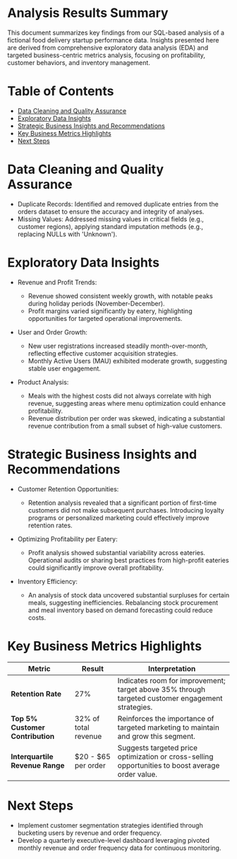 # Analysis Results Summary
This document summarizes key findings from our SQL-based analysis of a fictional food delivery startup performance data. Insights presented here are derived from comprehensive exploratory data analysis (EDA) and targeted business-centric metrics analysis, focusing on profitability, customer behaviors, and inventory management.

# Table of Contents
- [Data Cleaning and Quality Assurance](#data-cleaning-and-quality-assurance)
- [Exploratory Data Insights](#exploratory-data-insights)
- [Strategic Business Insights and Recommendations](#strategic-business-insights-and-recommendations)
- [Key Business Metrics Highlights](#key-business-metrics-highlights)
- [Next Steps](#next-steps)

# Data Cleaning and Quality Assurance
- Duplicate Records:
  Identified and removed duplicate entries from the orders dataset to ensure the accuracy and integrity of analyses.
- Missing Values:
  Addressed missing values in critical fields (e.g., customer regions), applying standard imputation methods   (e.g., replacing NULLs with 'Unknown').

# Exploratory Data Insights
- Revenue and Profit Trends:
  - Revenue showed consistent weekly growth, with notable peaks during holiday periods (November-December).
  - Profit margins varied significantly by eatery, highlighting opportunities for targeted operational improvements.
    
- User and Order Growth:
  - New user registrations increased steadily month-over-month, reflecting effective customer acquisition strategies.
  - Monthly Active Users (MAU) exhibited moderate growth, suggesting stable user engagement.
 
- Product Analysis:
  - Meals with the highest costs did not always correlate with high revenue, suggesting areas where menu optimization could enhance profitability.
  - Revenue distribution per order was skewed, indicating a substantial revenue contribution from a small subset of high-value customers.

# Strategic Business Insights and Recommendations
- Customer Retention Opportunities:
  - Retention analysis revealed that a significant portion of first-time customers did not make subsequent purchases. Introducing loyalty programs or personalized marketing could effectively improve retention rates.

- Optimizing Profitability per Eatery:
  - Profit analysis showed substantial variability across eateries. Operational audits or sharing best practices from high-profit eateries could significantly improve overall profitability.

- Inventory Efficiency:
  - An analysis of stock data uncovered substantial surpluses for certain meals, suggesting inefficiencies. Rebalancing stock procurement and meal inventory based on demand forecasting could reduce costs.

# Key Business Metrics Highlights

| Metric                          | Result                      | Interpretation                                                        |
|---------------------------------|-----------------------------|-----------------------------------------------------------------------|
| **Retention Rate**              | 27%                         | Indicates room for improvement; target above 35% through targeted customer engagement strategies. |
| **Top 5% Customer Contribution**| 32% of total revenue        | Reinforces the importance of targeted marketing to maintain and grow this segment. |
| **Interquartile Revenue Range** | $20 - $65 per order         | Suggests targeted price optimization or cross-selling opportunities to boost average order value. |

# Next Steps
- Implement customer segmentation strategies identified through bucketing users by revenue and order frequency.
- Develop a quarterly executive-level dashboard leveraging pivoted monthly revenue and order frequency data for continuous monitoring.

